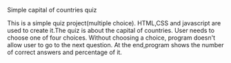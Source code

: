 
Simple capital of countries quiz

This is a simple quiz project(multiple choice). HTML,CSS and javascript are used to create it.The quiz is about the capital of countries. User needs to choose one of four choices. Without choosing a choice, program doesn't allow user to go to the next question. At the end,program shows the number of correct answers and percentage of it.


